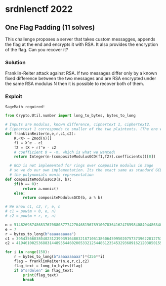 # srdnlenctf 2022

## One Flag Padding (11 solves)

This challenge proposes a server that takes custom messagges, appends the flag at the end and encrypts it with RSA.
It also provides the encryption of the flag. Can you recover it?

### Solution

Franklin-Reiter attack against RSA.
If two messages differ only by a known fixed difference between the two messages
and are RSA encrypted under the same RSA modulus N
then it is possible to recover both of them.

### Exploit

```python
SageMath required!

from Crypto.Util.number import long_to_bytes, bytes_to_long

# Inputs are modulus, known difference, ciphertext 1, ciphertext2.
# Ciphertext 1 corresponds to smaller of the two plaintexts. (The one without the fixed difference added to it)
def franklinReiter(n,e,r,c1,c2):
    R.<X> = Zmod(n)[]
    f1 = X^e - c1
    f2 = (X + r)^e - c2
    # coefficient 0 = -m, which is what we wanted!
    return Integer(n-(compositeModulusGCD(f1,f2)).coefficients()[0])

  # GCD is not implemented for rings over composite modulus in Sage
  # so we do our own implementation. Its the exact same as standard GCD, but with
  # the polynomials monic representation
def compositeModulusGCD(a, b):
    if(b == 0):
        return a.monic()
    else:
        return compositeModulusGCD(b, a % b)

# We know c1, c2, r, e, n
# c1 = pow(m + 0, e, n)
# c2 = pow(m + r, e, n)

n = 51482698748683767088087774270468156789100783641624785984084944863403828221503510365647069203224514944133755999305691830273348754501244540637720175453826222195986788740756721867756000903482921840078455512554853981304825785510942041958289855014883755566433382271880955982668769167111413833106363196394414775723
e = 7
r = bytes_to_long(b"aaaaaaaaaa")
c1 = 39543566838040231239939164803218710613860645995020757373962281275377085927966049379744197052397001009854135889517120893834339242951683165219271078557757906181200134496843382014432758096445044636698554061314566046396547732647265656862210402239966335508430547937762410030734921297166737744160611698564562209262
c2 = 41946100253688314489554460200533212544861235453293689162120385015587544249894510737558568165826824266673923747032483973391038813083195661342878853206935911092078295829114403226841068488887869839383208080644706526631222059077684047373505456924287431408824857660746171269417541645046015662527642772050914041123

for i in range(150):
    r = bytes_to_long(b"aaaaaaaaaa")*(256**i)
    flag = franklinReiter(n,e,r,c1,c2)
    flag_text = long_to_bytes(flag)
    if b"srdnlen" in flag_text:
        print(flag_text)
        break


```
